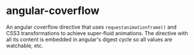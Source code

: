 # angular-coverflow

An angular coverflow directive that uses `requestanimationframe()` and CSS3 transformations to achieve super-fluid animations.
The directive with all its content is embedded in angular's digest cycle so all values are watchable, etc.
